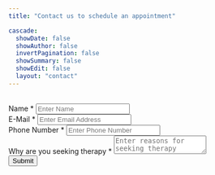 ```yaml
---
title: "Contact us to schedule an appointment"

cascade:
  showDate: false
  showAuthor: false
  invertPagination: false
  showSummary: false
  showEdit: false
  layout: "contact"
---
```


<div>
  <!--<link rel="stylesheet" href="https://cdn.formbold.com/formbold.css" />-->
  <br />
  <div class="formbold-builder-form themeOne">
    <form
      enctype="multipart/form-data"
      action="https://formbold.com/s/3w5QY"
      method="POST"
    >
      <div class="SortableItem fb-builder-item">
        <div>
          <label>
            <span>Name</span>
            <span class="label-required pl-1 text-red-400">*</span>
          </label><input
            name="text_area_8385D8C1-89FB-4096-88D0-E370E1A805E6"
            placeholder="Enter Name"
            required=""
          />
        </div>
      </div>
      <div class="SortableItem fb-builder-item">
        <div>
          <label>
            <span>E-Mail</span>
            <span class="label-required pl-1 text-red-400">*</span>
          </label>
          <input
            type="email"
            name="email_input_07AD1428-4A3B-423A-A6B9-51566815A479"
            placeholder="Enter Email Address"
            value=""
            required=""
          />
        </div>
      </div>
      <div class="SortableItem fb-builder-item">
        <div>
          <label>
            <span>Phone Number</span>
            <span class="label-required pl-1 text-red-400">*</span>
          </label>
          <input
            type="tel"
            name="phone_input_CF6D3AF5-2022-4535-8E8B-FBDC13471E75"
            placeholder="Enter Phone Number"
            value=""
            required=""
          />
        </div>
      </div>
      <div class="SortableItem fb-builder-item">
        <div>
          <label>
            <span>Why are you seeking therapy</span>
            <span class="label-required pl-1 text-red-400">*</span>
          </label>
          <textarea
            name="text_area_F49FD689-87F4-4916-9B1C-A46BA77219D2"
            placeholder="Enter reasons for seeking therapy"
            required=""
          ></textarea>
        </div>
      </div>
      <div>
        <input
          type="submit"
          id="contact_submit_button"
          value="Submit"
        />
      </div>
    </form>
  </div>
</div>